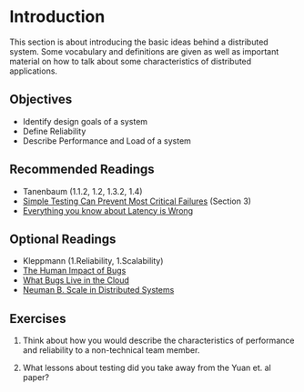 # Introduction

This section is about introducing the basic ideas behind a distributed system.
Some vocabulary and definitions are given as well as important material on how
to talk about some characteristics of distributed applications.

## Objectives

- Identify design goals of a system
- Define Reliability
- Describe Performance and Load of a system

## Recommended Readings

- Tanenbaum (1.1.2, 1.2, 1.3.2, 1.4)
- [Simple Testing Can Prevent Most Critical Failures](https://www.usenix.org/system/files/conference/osdi14/osdi14-paper-yuan.pdf) (Section 3)
- [Everything you know about Latency is Wrong](https://bravenewgeek.com/everything-you-know-about-latency-is-wrong/)

## Optional Readings

- Kleppmann (1.Reliability, 1.Scalability)
- [The Human Impact of Bugs](http://jury.me/blog/2013/3/14/the-human-impact-of-bugs)
- [What Bugs Live in the Cloud](https://ucare.cs.uchicago.edu/pdf/socc14-cbs.pdf)
- [Neuman B. Scale in Distributed Systems](https://citeseerx.ist.psu.edu/document?repid=rep1&type=pdf&doi=854d686d1c124711e2e1222e466cdc643967be47)

## Exercises

1. Think about how you would describe the characteristics of performance and
   reliability to a non-technical team member.

2. What lessons about testing did you take away from the Yuan et. al paper?
